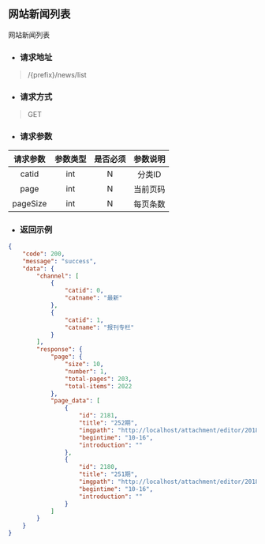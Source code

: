 ## 网站新闻列表

网站新闻列表

* ### **请求地址**

> /{prefix}/news/list

* ### **请求方式**

> GET

* ### **请求参数**

| 请求参数 | 参数类型 | 是否必须 | 参数说明 |
| :---: | :---: | :---: | :---: |
| catid | int | N | 分类ID |
| page | int | N | 当前页码 |
| pageSize | int | N | 每页条数 |

* ### **返回示例**

```json
{
    "code": 200,
    "message": "success",
    "data": {
        "channel": [
            {
                "catid": 0,
                "catname": "最新"
            },
            {
                "catid": 1,
                "catname": "报刊专栏"
            }
        ],
        "response": {
            "page": {
                "size": 10,
                "number": 1,
                "total-pages": 203,
                "total-items": 2022
            },
            "page_data": [
                {
                    "id": 2181,
                    "title": "252期",
                    "imgpath": "http://localhost/attachment/editor/201810/1539673364ythtu.jpg",
                    "begintime": "10-16",
                    "introduction": ""
                },
                {
                    "id": 2180,
                    "title": "251期",
                    "imgpath": "http://localhost/attachment/editor/201810/1539673184hkk5s.jpg",
                    "begintime": "10-16",
                    "introduction": ""
                }
            ]
        }
    }
}
```



